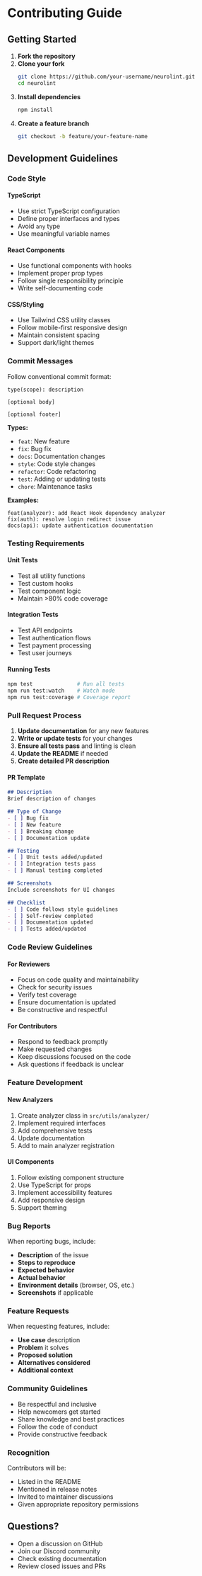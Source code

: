 
# Contributing Guide

## Getting Started

1. **Fork the repository**
2. **Clone your fork**
   ```bash
   git clone https://github.com/your-username/neurolint.git
   cd neurolint
   ```
3. **Install dependencies**
   ```bash
   npm install
   ```
4. **Create a feature branch**
   ```bash
   git checkout -b feature/your-feature-name
   ```

## Development Guidelines

### Code Style

#### TypeScript
- Use strict TypeScript configuration
- Define proper interfaces and types
- Avoid `any` type
- Use meaningful variable names

#### React Components
- Use functional components with hooks
- Implement proper prop types
- Follow single responsibility principle
- Write self-documenting code

#### CSS/Styling
- Use Tailwind CSS utility classes
- Follow mobile-first responsive design
- Maintain consistent spacing
- Support dark/light themes

### Commit Messages

Follow conventional commit format:
```
type(scope): description

[optional body]

[optional footer]
```

**Types:**
- `feat`: New feature
- `fix`: Bug fix
- `docs`: Documentation changes
- `style`: Code style changes
- `refactor`: Code refactoring
- `test`: Adding or updating tests
- `chore`: Maintenance tasks

**Examples:**
```
feat(analyzer): add React Hook dependency analyzer
fix(auth): resolve login redirect issue
docs(api): update authentication documentation
```

### Testing Requirements

#### Unit Tests
- Test all utility functions
- Test custom hooks
- Test component logic
- Maintain >80% code coverage

#### Integration Tests
- Test API endpoints
- Test authentication flows
- Test payment processing
- Test user journeys

#### Running Tests
```bash
npm test              # Run all tests
npm run test:watch    # Watch mode
npm run test:coverage # Coverage report
```

### Pull Request Process

1. **Update documentation** for any new features
2. **Write or update tests** for your changes
3. **Ensure all tests pass** and linting is clean
4. **Update the README** if needed
5. **Create detailed PR description**

#### PR Template
```markdown
## Description
Brief description of changes

## Type of Change
- [ ] Bug fix
- [ ] New feature
- [ ] Breaking change
- [ ] Documentation update

## Testing
- [ ] Unit tests added/updated
- [ ] Integration tests pass
- [ ] Manual testing completed

## Screenshots
Include screenshots for UI changes

## Checklist
- [ ] Code follows style guidelines
- [ ] Self-review completed
- [ ] Documentation updated
- [ ] Tests added/updated
```

### Code Review Guidelines

#### For Reviewers
- Focus on code quality and maintainability
- Check for security issues
- Verify test coverage
- Ensure documentation is updated
- Be constructive and respectful

#### For Contributors
- Respond to feedback promptly
- Make requested changes
- Keep discussions focused on the code
- Ask questions if feedback is unclear

### Feature Development

#### New Analyzers
1. Create analyzer class in `src/utils/analyzer/`
2. Implement required interfaces
3. Add comprehensive tests
4. Update documentation
5. Add to main analyzer registration

#### UI Components
1. Follow existing component structure
2. Use TypeScript for props
3. Implement accessibility features
4. Add responsive design
5. Support theming

### Bug Reports

When reporting bugs, include:
- **Description** of the issue
- **Steps to reproduce**
- **Expected behavior**
- **Actual behavior**
- **Environment details** (browser, OS, etc.)
- **Screenshots** if applicable

### Feature Requests

When requesting features, include:
- **Use case** description
- **Problem** it solves
- **Proposed solution**
- **Alternatives considered**
- **Additional context**

### Community Guidelines

- Be respectful and inclusive
- Help newcomers get started
- Share knowledge and best practices
- Follow the code of conduct
- Provide constructive feedback

### Recognition

Contributors will be:
- Listed in the README
- Mentioned in release notes
- Invited to maintainer discussions
- Given appropriate repository permissions

## Questions?

- Open a discussion on GitHub
- Join our Discord community
- Check existing documentation
- Review closed issues and PRs
